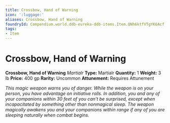 ```yaml
---
title: Crossbow, Hand of Warning
icon: ':luggage:'
aliases: Crossbow, Hand of Warning
foundryId: Compendium.world.ddb-eureka-ddb-items.Item.QNh6ktfVTgYK6Acf
tags:
- Item
---
```


# Crossbow, Hand of Warning

**Crossbow, Hand of Warning**
_Martialr_
**Type:** Martialr
**Quantity:** 1
**Weight:** 3 lb
**Price:** 400 gp
**Rarity:** Uncommon
**Attunement:** Requires Attunement

*This magic weapon warns you of danger. While the weapon is on your person, you have advantage on initiative rolls. In addition, you and any of your companions within 30 feet of you can’t be surprised, except when incapacitated by something other than nonmagical sleep. The weapon magically awakens you and your companions within range if any of you are sleeping naturally when comb<span class="No-Break">at begins.</span>*